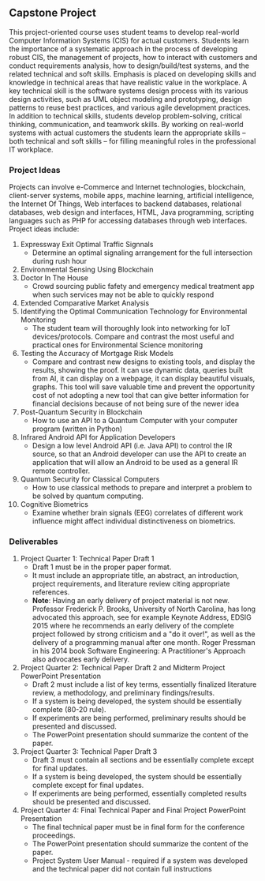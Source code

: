 ## Capstone Project

This project-oriented course uses student teams to develop real-world Computer Information Systems (CIS) for actual customers. Students learn the importance of a systematic approach in the process of developing robust CIS, the management of projects, how to interact with customers and conduct requirements analysis, how to design/build/test systems, and the related technical and soft skills. Emphasis is placed on developing skills and knowledge in technical areas that have realistic value in the workplace. A key technical skill is the software systems design process with its various design activities, such as UML object modeling and prototyping, design patterns to reuse best practices, and various agile development practices. In addition to technical skills, students develop problem-solving, critical thinking, communication, and teamwork skills. By working on real-world systems with actual customers the students learn the appropriate skills – both technical and soft skills – for filling meaningful roles in the professional IT workplace.



### Project Ideas

Projects can involve e-Commerce and Internet technologies, blockchain, client-server systems, mobile apps, machine learning, artificial intelligence, the Internet Of Things, Web interfaces to backend databases, relational databases, web design and interfaces, HTML, Java programming, scripting languages such as PHP for accessing databases through web interfaces. Project ideas include:
  1. Expressway Exit Optimal Traffic Signnals
       - Determine an optimal signaling arrangement for the full intersection during rush hour
  2. Environmental Sensing Using Blockchain
  3. Doctor In The House
       - Crowd sourcing public fafety and emergency medical treatment app when such services may not
         be able to quickly respond
  4. Extended Comparative Market Analysis
  5. Identifying the Optimal Communication Technology for Environmental Monitoring
       - The student team will thoroughly look into networking for IoT devices/protocols. Compare and contrast the most useful          and practical ones for Environmental Science monitoring
  6. Testing the Accuracy of Mortgage Risk Models
       - Compare and contrast new designs to existing tools, and display the results, showing the proof. It can use                    dynamic data, queries built from AI, it can display on a webpage, it can display beautiful visuals, graphs. This tool          will save valuable time and prevent the opportunity cost of not adopting a new tool that can give better information          for financial decisions because of not being sure of the newer idea
  7. Post-Quantum Security in Blockchain
       - How to use an API to a Quantum Computer with your computer program (written in Python)
  8. Infrared Android API for Application Developers
       - Design a low level Android API (i.e. Java API) to control the IR source, so that an Android developer can use the API          to create an application that will allow an Android to be used as a general IR remote controller.
  9. Quantum Security for Classical Computers
       - How to use classical methods to prepare and interpret a problem to be solved by quantum computing.
  10. Cognitive Biometrics
       - Examine whether brain signals (EEG) correlates of different work influence might affect individual distinctiveness on          biometrics.

### Deliverables
1. Project Quarter 1: Technical Paper Draft 1
   - Draft 1 must be in the proper paper format.
   - It must include an appropriate title, an abstract, an introduction, project requirements, and literature review citing        appropriate references.
   - **Note**: Having an early delivery of project material is not new. Professor Frederick P. Brooks, University of North              Carolina, has long advocated this approach, see for example Keynote Address, EDSIG 2015 where he recommends an early          delivery of the complete project followed by strong criticism and a "do it over!", as well as the delivery of a                programming manual after one month. Roger Pressman in his 2014 book Software Engineering: A Practitioner's Approach            also advocates early delivery.
2. Project Quarter 2: Technical Paper Draft 2 and Midterm Project PowerPoint Presentation
    - Draft 2 must include a list of key terms, essentially finalized literature review, a methodology, and preliminary             findings/results.
    - If a system is being developed, the system should be essentially complete (80-20 rule).
    - If experiments are being performed, preliminary results should be presented and discussed.
    - The PowerPoint presentation should summarize the content of the paper.
3. Project Quarter 3: Technical Paper Draft 3
   - Draft 3 must contain all sections and be essentially complete except for final updates.
   - If a system is being developed, the system should be essentially complete except for final updates.
   - If experiments are being performed, essentially completed results should be presented and discussed.
4. Project Quarter 4: Final Technical Paper and Final Project PowerPoint Presentation
    - The final technical paper must be in final form for the conference proceedings.
    - The PowerPoint presentation should summarize the content of the paper.
    - Project System User Manual - required if a system was developed and the technical paper did not contain full                   instructions






